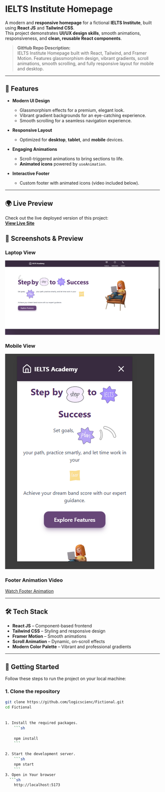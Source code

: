 # IELTS Institute Homepage

A modern and **responsive homepage** for a fictional **IELTS Institute**, built using **React JS** and **Tailwind CSS**.  
This project demonstrates **UI/UX design skills**, smooth animations, responsiveness, and **clean, reusable React components**.  

> **GitHub Repo Description:**  
> IELTS Institute Homepage built with React, Tailwind, and Framer Motion. Features glassmorphism design, vibrant gradients, scroll animations, smooth scrolling, and fully responsive layout for mobile and desktop.

---

## 🌟 Features

- **Modern UI Design**
  - Glassmorphism effects for a premium, elegant look.
  - Vibrant gradient backgrounds for an eye-catching experience.
  - Smooth scrolling for a seamless navigation experience.

- **Responsive Layout**
  - Optimized for **desktop**, **tablet**, and **mobile** devices.

- **Engaging Animations**
  - Scroll-triggered animations to bring sections to life.
  - **Animated icons** powered by `useAnimation`.

- **Interactive Footer**
  - Custom footer with animated icons (video included below).

---

## 🌍 Live Preview

Check out the live deployed version of this project:  
**[View Live Site](https://fictional-x632-git-main-anju-kumaris-projects-d57c2c52.vercel.app/)**


## 📸 Screenshots & Preview

### **Laptop View**
![Laptop View](src/asserts/laptopView.png)

### **Mobile View**
![Mobile View](src/asserts/cellphoneview.png)

### **Footer Animation Video**
[Watch Footer Animation](src/asserts/footer.mp4)

---

## 🛠️ Tech Stack

- **React JS** – Component-based frontend
- **Tailwind CSS** – Styling and responsive design
- **Framer Motion** – Smooth animations
- **Scroll Animation** – Dynamic, on-scroll effects
- **Modern Color Palette** – Vibrant and professional gradients

---




## 🚀 Getting Started

Follow these steps to run the project on your local machine:

### 1. Clone the repository  
```bash
git clone https://github.com/logicscienc/Fictional.git
cd Fictional


1. Install the required packages.
    ```sh
   
    npm install
    ```

2. Start the development server.
    ```sh
    npm start
    ```
3. Open in Your browser
  ```sh
    http://localhost:5173
  ```
